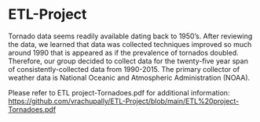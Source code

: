 # ETL-Project

Tornado data seems readily available dating back to 1950’s. After reviewing the data, we learned that data was collected techniques improved so much around 1990 that is appeared as if the prevalence of tornados doubled.  Therefore, our group decided to collect data for the twenty-five year span of consistently-collected data from 1990-2015.  The primary collector of weather data is National Oceanic and Atmospheric Administration (NOAA).

Please refer to ETL project-Tornadoes.pdf for additional information: https://github.com/vrachupally/ETL-Project/blob/main/ETL%20project-Tornadoes.pdf
